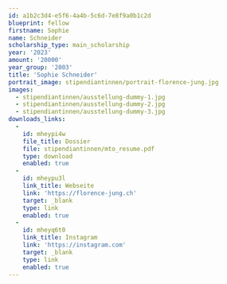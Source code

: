 ```yaml
---
id: a1b2c3d4-e5f6-4a4b-5c6d-7e8f9a0b1c2d
blueprint: fellow
firstname: Sophie
name: Schneider
scholarship_type: main_scholarship
year: '2023'
amount: '20000'
year_group: '2003'
title: 'Sophie Schneider'
portrait_image: stipendiantinnen/portrait-florence-jung.jpg
images:
  - stipendiantinnen/ausstellung-dummy-1.jpg
  - stipendiantinnen/ausstellung-dummy-2.jpg
  - stipendiantinnen/ausstellung-dummy-3.jpg
downloads_links:
  -
    id: mheypi4w
    file_title: Dossier
    file: stipendiantinnen/mto_resume.pdf
    type: download
    enabled: true
  -
    id: mheypu3l
    link_title: Webseite
    link: 'https://florence-jung.ch'
    target: _blank
    type: link
    enabled: true
  -
    id: mheyq6t0
    link_title: Instagram
    link: 'https://instagram.com'
    target: _blank
    type: link
    enabled: true
---
```

